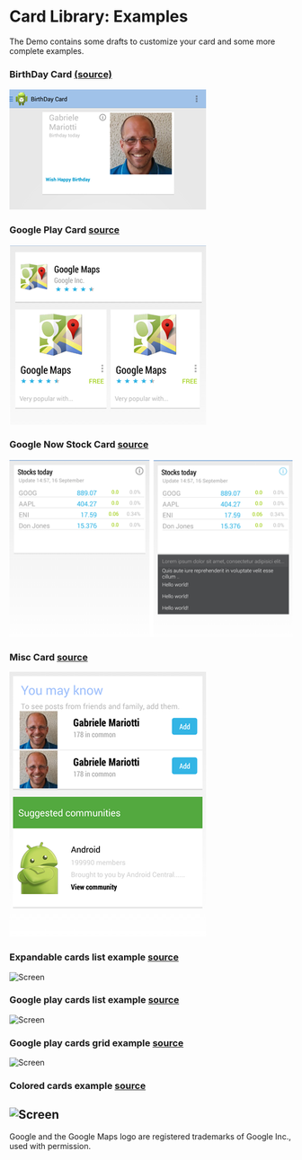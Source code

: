 # Card Library: Examples

The Demo contains some drafts to customize your card and some more complete examples.

### BirthDay Card [(source)](https://github.com/gabrielemariotti/cardslib/tree/master/demo/stock/src/main/java/it/gmariotti/cardslib/demo/fragment/BirthDayCardFragment.java)

![Screen](https://github.com/gabrielemariotti/cardslib/raw/master/demo/images/demo/birthday.png)

### Google Play Card [source](https://github.com/gabrielemariotti/cardslib/tree/master/demo/stock/src/main/java/it/gmariotti/cardslib/demo/fragment/GPlayCardFragment.java)

![Screen](https://github.com/gabrielemariotti/cardslib/raw/master/demo/images/demo/gplay.png)

### Google Now Stock Card [source](https://github.com/gabrielemariotti/cardslib/tree/master/demo/stock/src/main/java/it/gmariotti/cardslib/demo/fragment/StockCardFragment.java)

![Screen](https://github.com/gabrielemariotti/cardslib/raw/master/demo/images/demo/gnow.png)

### Misc Card [source](https://github.com/gabrielemariotti/cardslib/tree/master/demo/stock/src/main/java/it/gmariotti/cardslib/demo/fragment/MiscCardFragment.java)

![Screen](https://github.com/gabrielemariotti/cardslib/raw/master/demo/images/demo/misc.png)

### Expandable cards list example [source](https://github.com/gabrielemariotti/cardslib/tree/master/demo/stock/src/main/java/it/gmariotti/cardslib/demo/fragment/ListExpandCardFragment.java)

![Screen](https://github.com/gabrielemariotti/cardslib/raw/master/demo/images/demo/list_expand.png)

### Google play cards list example [source](https://github.com/gabrielemariotti/cardslib/tree/master/demo/stock/src/main/java/it/gmariotti/cardslib/demo/fragment/ListGplayCardFragment.java)

![Screen](https://github.com/gabrielemariotti/cardslib/raw/master/demo/images/demo/list_gplay.png)

### Google play cards grid example [source](https://github.com/gabrielemariotti/cardslib/blob/master/demo/stock/src/main/java/it/gmariotti/cardslib/demo/fragment/GridGplayFragment.java)

![Screen](https://github.com/gabrielemariotti/cardslib/raw/master/demo/images/demo/grid_gplay.png)

### Colored cards example [source](https://github.com/gabrielemariotti/cardslib/tree/master/demo/stock/src/main/java/it/gmariotti/cardslib/demo/fragment/ListColorFragment.java)

![Screen](https://github.com/gabrielemariotti/cardslib/raw/master/demo/images/demo/colors.png)
---

Google and the Google Maps logo are registered trademarks of Google Inc., used with permission.
